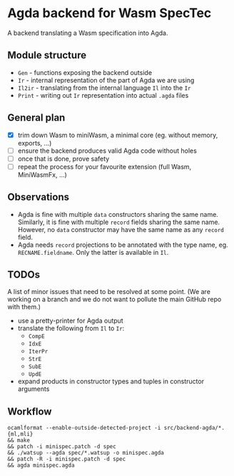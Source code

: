 # Agda backend for Wasm SpecTec

A backend translating a Wasm specification into Agda.

## Module structure

- `Gen` - functions exposing the backend outside
- `Ir` - internal representation of the part of Agda we are using
- `Il2ir` - translating from the internal language `Il` into the `Ir`
- `Print` - writing out `Ir` representation into actual `.agda` files

## General plan

- [x] trim down Wasm to miniWasm, a minimal core (eg. without memory, exports, …)
- [ ] ensure the backend produces valid Agda code without holes
- [ ] once that is done, prove safety
- [ ] repeat the process for your favourite extension (full Wasm, MiniWasmFx, …)

## Observations

- Agda is fine with multiple `data` constructors sharing the same name. Similarly, it is fine with multiple `record` fields sharing the same name. However, no `data` constructor may have the same name as any `record` field.
- Agda needs `record` projections to be annotated with the type name, eg. `RECNAME.fieldname`. Only the latter is available in `Il`.

## TODOs

A list of minor issues that need to be resolved at some point. (We are working on a branch and we do not want to pollute the main GitHub repo with them.)

- use a pretty-printer for Agda output
- translate the following from `Il` to `Ir`:
  - `CompE`
  - `IdxE`
  - `IterPr`
  - `StrE`
  - `SubE`
  - `UpdE`
- expand products in constructor types and tuples in constructor arguments

## Workflow

    ocamlformat --enable-outside-detected-project -i src/backend-agda/*.{ml,mli}
    && make
    && patch -i minispec.patch -d spec
    && ./watsup --agda spec/*.watsup -o minispec.agda
    && patch -R -i minispec.patch -d spec
    && agda minispec.agda

